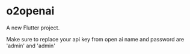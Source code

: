 # o2openai

A new Flutter project.

                                                                                                                                                                   

Make sure to replace your api key from open ai
name and password are 'admin' and 'admin'
